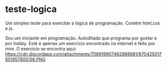 # teste-logica
Um simples teste para exercitar a lógica de programação. Contém html,css e js.


Sou um iniciante em programação. Autoditada que programa por gostar e por hobby. Esté é apenas um exercício encontrado na internet e feito por mim. O exercício se encontra aqui: https://cdn.discordapp.com/attachments/706919907492888681/870425017651957800/56.PNG
